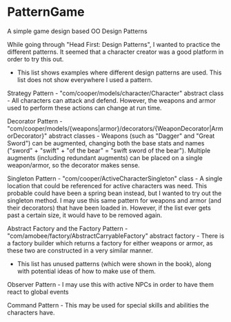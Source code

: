 # PatternGame
A simple game design based OO Design Patterns

While going through "Head First: Design Patterns", I wanted to practice the different patterns. It seemed that a character creator was a good platform in order to try this out.

 - This list shows examples where different design patterns are used. This list does not show everywhere I used a pattern.

Strategy Pattern - "com/cooper/models/character/Character" abstract class - All characters can attack and defend. However, the weapons and armor used to perform these actions can change at run time.

Decorator Pattern - "com/cooper/models/{weapons|armor}/decorators/{WeaponDecorator|ArmorDecorator}" abstract classes - Weapons (such as "Dagger" and "Great Sword") can be augmented, changing both the base stats and names ("sword" + "swift" + "of the bear" = "swift sword of the bear"). Multiple augments (including redundant augments) can be placed on a single weapon/armor, so the decorator makes sense.

Singleton Pattern - "com/cooper/ActiveCharacterSingleton" class - A single location that could be referenced for active characters was need. This probable could have been a spring bean instead, but I wanted to try out the singleton method. I may use this same pattern for weapons and armor (and their decorators) that have been loaded in. However, if the list ever gets past a certain size, it would have to be removed again.

Abstract Factory and the Factory Pattern - "com/amobee/factory/AbstractCarryableFactory<T extends Carryable>" abstract factory - There is a factory builder which returns a factory for either weapons or armor, as these two are constructed in a very similar manner.

 - This list has unused patterns (which were shown in the book), along with potential ideas of how to make use of them.
 
 Observer Pattern - I may use this with active NPCs in order to have them react to global events
 
 Command Pattern - This may be used for special skills and abilities the characters have.
